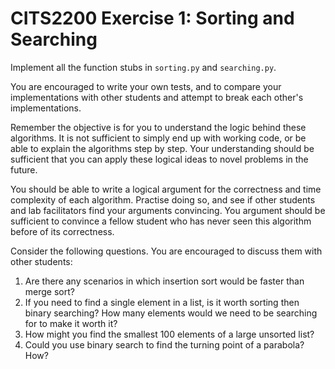 # CITS2200 Exercise 1: Sorting and Searching

Implement all the function stubs in `sorting.py` and `searching.py`.

You are encouraged to write your own tests, and to compare your implementations with other students and attempt to break each other's implementations.

Remember the objective is for you to understand the logic behind these algorithms.
It is not sufficient to simply end up with working code, or be able to explain the algorithms step by step.
Your understanding should be sufficient that you can apply these logical ideas to novel problems in the future.

You should be able to write a logical argument for the correctness and time complexity of each algorithm.
Practise doing so, and see if other students and lab facilitators find your arguments convincing.
You argument should be sufficient to convince a fellow student who has never seen this algorithm before of its correctness.

Consider the following questions.
You are encouraged to discuss them with other students:
1. Are there any scenarios in which insertion sort would be faster than merge sort?
2. If you need to find a single element in a list, is it worth sorting then binary searching? How many elements would we need to be searching for to make it worth it?
3. How might you find the smallest 100 elements of a large unsorted list?
4. Could you use binary search to find the turning point of a parabola? How?
